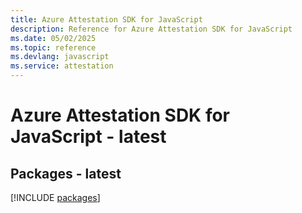 ```yaml
---
title: Azure Attestation SDK for JavaScript
description: Reference for Azure Attestation SDK for JavaScript
ms.date: 05/02/2025
ms.topic: reference
ms.devlang: javascript
ms.service: attestation
---
```

# Azure Attestation SDK for JavaScript - latest
## Packages - latest
[!INCLUDE [packages](attestation-index.md)]